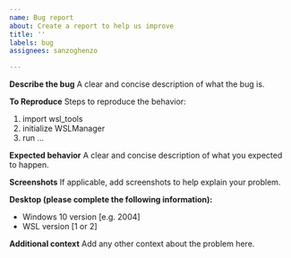 ```yaml
---
name: Bug report
about: Create a report to help us improve
title: ''
labels: bug
assignees: sanzoghenzo

---
```


**Describe the bug**
A clear and concise description of what the bug is.

**To Reproduce**
Steps to reproduce the behavior:
1. import wsl_tools
2. initialize WSLManager
3. run ...

**Expected behavior**
A clear and concise description of what you expected to happen.

**Screenshots**
If applicable, add screenshots to help explain your problem.

**Desktop (please complete the following information):**
- Windows 10 version [e.g. 2004]
- WSL version [1 or 2]

**Additional context**
Add any other context about the problem here.
